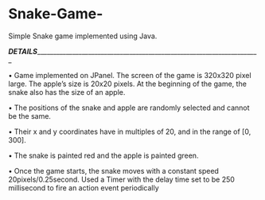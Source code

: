# Snake-Game-

Simple Snake game implemented using Java. 

_________________DETAILS_______________________________________________________________________________________

• Game implemented on JPanel. The screen of the game is 320x320 pixel large. The apple’s size is 20x20 pixels. At the beginning of the game, the snake also has the size of an apple.

• The positions of the snake and apple are randomly selected and cannot be the same. 

• Their x and y coordinates have in multiples of 20, and in the range of [0, 300].

• The snake is painted red and the apple is painted green.

• Once the game starts, the snake moves with a constant speed 20pixels/0.25second. Used a Timer with the delay time set to be 250 millisecond to fire an action event periodically


